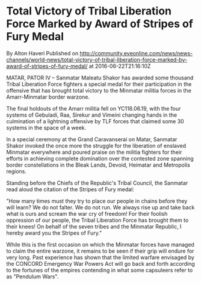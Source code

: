 # Total Victory of Tribal Liberation Force Marked by Award of Stripes of Fury Medal
By Alton Haveri
Published on http://community.eveonline.com/news/news-channels/world-news/total-victory-of-tribal-liberation-force-marked-by-award-of-stripes-of-fury-medal/ at 2016-06-22T21:16:10Z

MATAR, PATOR IV – Sanmatar Maleatu Shakor has awarded some thousand Tribal Liberation Force fighters a special medal for their participation in the offensive that has brought total victory to the Minmatar militia forces in the Amarr-Minmatar border warzone.

The final holdouts of the Amarr militia fell on YC118.06.19, with the four systems of Gebuladi, Raa, Sirekur and Vimeini changing hands in the culmination of a lightning offensive by TLF forces that claimed some 30 systems in the space of a week.

In a special ceremony at the Grand Caravanserai on Matar, Sanmatar Shakor invoked the once more the struggle for the liberation of enslaved Minmatar everywhere and poured praise on the militia fighters for their efforts in achieving complete domination over the contested zone spanning border constellations in the Bleak Lands, Devoid, Heimatar and Metropolis regions.

Standing before the Chiefs of the Republic's Tribal Council, the Sanmatar read aloud the citation of the Stripes of Fury medal:

"How many times must they try to place our people in chains before they will learn? We do not falter. We do not run. We always rise up and take back what is ours and scream the war cry of freedom! For their foolish oppression of our people, the Tribal Liberation Force has brought them to their knees! On behalf of the seven tribes and the Minmatar Republic, I hereby award you the Stripes of Fury."

While this is the first occasion on which the Minmatar forces have managed to claim the entire warzone, it remains to be seen if their grip will endure for very long. Past experience has shown that the limited warfare envisaged by the CONCORD Emergency War Powers Act will go back and forth according to the fortunes of the empires contending in what some capsuleers refer to as "Pendulum Wars".

